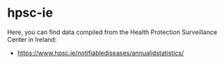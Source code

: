 # hpsc-ie

Here, you can find data compiled from the Health Protection Surveillance Center in Ireland:

- https://www.hpsc.ie/notifiablediseases/annualidstatistics/


